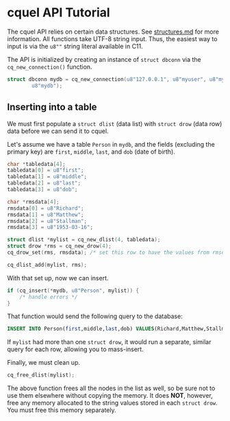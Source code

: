 cquel API Tutorial
==================

The cquel API relies on certain data structures. See [structures.md][1] for more
information. All functions take UTF-8 string input. Thus, the easiest way to
input is via the `u8""` string literal available in C11.

The API is initialized by creating an instance of `struct dbconn` via the
`cq_new_connection()` function.

``` c
struct dbconn mydb = cq_new_connection(u8"127.0.0.1", u8"myuser", u8"mypasswd",
        u8"mydb");
```

Inserting into a table
----------------------

We must first populate a `struct dlist` (data list) with `struct drow` (data
row) data before we can send it to cquel.

Let's assume we have a table `Person` in `mydb`, and the fields (excluding the
primary key) are `first`, `middle`, `last`, and `dob` (date of birth).

``` c
char *tabledata[4];
tabledata[0] = u8"first";
tabledata[1] = u8"middle";
tabledata[2] = u8"last";
tabledata[3] = u8"dob";

char *rmsdata[4];
rmsdata[0] = u8"Richard";
rmsdata[1] = u8"Matthew";
rmsdata[2] = u8"Stallman";
rmsdata[3] = u8"1953-03-16";

struct dlist *mylist = cq_new_dlist(4, tabledata);
struct drow *rms = cq_new_drow(4);
cq_drow_set(rms, rmsdata); /* set this row to have the values from rmsdata */

cq_dlist_add(mylist, rms);
```

With that set up, now we can insert.

``` c
if (cq_insert(*mydb, u8"Person", mylist)) {
    /* handle errors */
}
```

That function would send the following query to the database:

``` sql
INSERT INTO Person(first,middle,last,dob) VALUES(Richard,Matthew,Stallman,1953-03-16);
```

If `mylist` had more than one `struct drow`, it would run a separate, similar
query for each row, allowing you to mass-insert.

Finally, we must clean up.

``` c
cq_free_dlist(mylist);
```

The above function frees all the nodes in the list as well, so be sure not to
use them elsewhere without copying the memory. It does **NOT**, however, free 
any memory allocated to the string values stored in each `struct drow`. You must
free this memory separately.

[1]: structures.md
